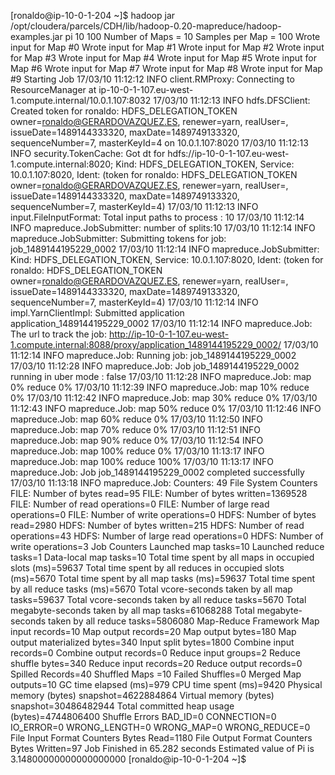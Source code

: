 [ronaldo@ip-10-0-1-204 ~]$ hadoop jar /opt/cloudera/parcels/CDH/lib/hadoop-0.20-mapreduce/hadoop-examples.jar pi 10 100
Number of Maps  = 10
Samples per Map = 100
Wrote input for Map #0
Wrote input for Map #1
Wrote input for Map #2
Wrote input for Map #3
Wrote input for Map #4
Wrote input for Map #5
Wrote input for Map #6
Wrote input for Map #7
Wrote input for Map #8
Wrote input for Map #9
Starting Job
17/03/10 11:12:12 INFO client.RMProxy: Connecting to ResourceManager at ip-10-0-1-107.eu-west-1.compute.internal/10.0.1.107:8032
17/03/10 11:12:13 INFO hdfs.DFSClient: Created token for ronaldo: HDFS_DELEGATION_TOKEN owner=ronaldo@GERARDOVAZQUEZ.ES, renewer=yarn, realUser=, issueDate=1489144333320, maxDate=1489749133320, sequenceNumber=7, masterKeyId=4 on 10.0.1.107:8020
17/03/10 11:12:13 INFO security.TokenCache: Got dt for hdfs://ip-10-0-1-107.eu-west-1.compute.internal:8020; Kind: HDFS_DELEGATION_TOKEN, Service: 10.0.1.107:8020, Ident: (token for ronaldo: HDFS_DELEGATION_TOKEN owner=ronaldo@GERARDOVAZQUEZ.ES, renewer=yarn, realUser=, issueDate=1489144333320, maxDate=1489749133320, sequenceNumber=7, masterKeyId=4)
17/03/10 11:12:13 INFO input.FileInputFormat: Total input paths to process : 10
17/03/10 11:12:14 INFO mapreduce.JobSubmitter: number of splits:10
17/03/10 11:12:14 INFO mapreduce.JobSubmitter: Submitting tokens for job: job_1489144195229_0002
17/03/10 11:12:14 INFO mapreduce.JobSubmitter: Kind: HDFS_DELEGATION_TOKEN, Service: 10.0.1.107:8020, Ident: (token for ronaldo: HDFS_DELEGATION_TOKEN owner=ronaldo@GERARDOVAZQUEZ.ES, renewer=yarn, realUser=, issueDate=1489144333320, maxDate=1489749133320, sequenceNumber=7, masterKeyId=4)
17/03/10 11:12:14 INFO impl.YarnClientImpl: Submitted application application_1489144195229_0002
17/03/10 11:12:14 INFO mapreduce.Job: The url to track the job: http://ip-10-0-1-107.eu-west-1.compute.internal:8088/proxy/application_1489144195229_0002/
17/03/10 11:12:14 INFO mapreduce.Job: Running job: job_1489144195229_0002
17/03/10 11:12:28 INFO mapreduce.Job: Job job_1489144195229_0002 running in uber mode : false
17/03/10 11:12:28 INFO mapreduce.Job:  map 0% reduce 0%
17/03/10 11:12:39 INFO mapreduce.Job:  map 10% reduce 0%
17/03/10 11:12:42 INFO mapreduce.Job:  map 30% reduce 0%
17/03/10 11:12:43 INFO mapreduce.Job:  map 50% reduce 0%
17/03/10 11:12:46 INFO mapreduce.Job:  map 60% reduce 0%
17/03/10 11:12:50 INFO mapreduce.Job:  map 70% reduce 0%
17/03/10 11:12:51 INFO mapreduce.Job:  map 90% reduce 0%
17/03/10 11:12:54 INFO mapreduce.Job:  map 100% reduce 0%
17/03/10 11:13:17 INFO mapreduce.Job:  map 100% reduce 100%
17/03/10 11:13:17 INFO mapreduce.Job: Job job_1489144195229_0002 completed successfully
17/03/10 11:13:18 INFO mapreduce.Job: Counters: 49
	File System Counters
		FILE: Number of bytes read=95
		FILE: Number of bytes written=1369528
		FILE: Number of read operations=0
		FILE: Number of large read operations=0
		FILE: Number of write operations=0
		HDFS: Number of bytes read=2980
		HDFS: Number of bytes written=215
		HDFS: Number of read operations=43
		HDFS: Number of large read operations=0
		HDFS: Number of write operations=3
	Job Counters 
		Launched map tasks=10
		Launched reduce tasks=1
		Data-local map tasks=10
		Total time spent by all maps in occupied slots (ms)=59637
		Total time spent by all reduces in occupied slots (ms)=5670
		Total time spent by all map tasks (ms)=59637
		Total time spent by all reduce tasks (ms)=5670
		Total vcore-seconds taken by all map tasks=59637
		Total vcore-seconds taken by all reduce tasks=5670
		Total megabyte-seconds taken by all map tasks=61068288
		Total megabyte-seconds taken by all reduce tasks=5806080
	Map-Reduce Framework
		Map input records=10
		Map output records=20
		Map output bytes=180
		Map output materialized bytes=340
		Input split bytes=1800
		Combine input records=0
		Combine output records=0
		Reduce input groups=2
		Reduce shuffle bytes=340
		Reduce input records=20
		Reduce output records=0
		Spilled Records=40
		Shuffled Maps =10
		Failed Shuffles=0
		Merged Map outputs=10
		GC time elapsed (ms)=979
		CPU time spent (ms)=9420
		Physical memory (bytes) snapshot=4622884864
		Virtual memory (bytes) snapshot=30486482944
		Total committed heap usage (bytes)=4744806400
	Shuffle Errors
		BAD_ID=0
		CONNECTION=0
		IO_ERROR=0
		WRONG_LENGTH=0
		WRONG_MAP=0
		WRONG_REDUCE=0
	File Input Format Counters 
		Bytes Read=1180
	File Output Format Counters 
		Bytes Written=97
Job Finished in 65.282 seconds
Estimated value of Pi is 3.14800000000000000000
[ronaldo@ip-10-0-1-204 ~]$ 
